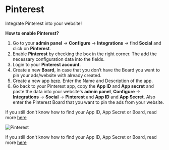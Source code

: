 # Pinterest

Integrate Pinterest into your website! 

**How to enable Pinterest?**
1. Go to your **admin panel** -> **Configure** -> **Integrations** ->  find **Social** and click on **Pinterest**. 
2. Enable **Pinterest** by checking the box in the right corner. The add the necessary configuration data into the fields. 
3. Login to your **Pinterest account**.
4. Create a new **Board**, in case that you don’t have the Board you want to pin your ads/website with already created.
5. Create a new app  [here](https://developers.pinterest.com/apps/). Enter the Name and Description of the app.
6. Go back to your Pinterest app, copy the **App ID** and **App secret** and paste the data into your website's **admin panel**, **Configure** -> **Integrations** -> **Social** -> **Pinterest** and  **App ID** and **App Secret**. Also enter the Pinterest Board that you want to pin the ads from your website.

If you still don't know how to find your App ID, App Secret or Board, read more [here](https://developers.pinterest.com/docs/api/overview/?)

![Pinterest](https://raw.githubusercontent.com/yclas/guides/master/images/pinterest.png)

If you still don't know how to find your App ID, App Secret or Board, read more [here](https://developers.pinterest.com/docs/api/overview/?)
